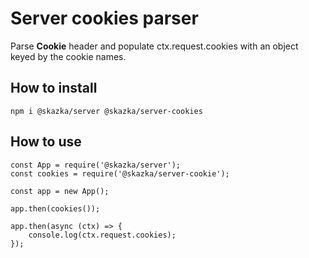 # Server cookies parser

Parse **Cookie** header and populate ctx.request.cookies with an object keyed by the cookie names. 

## How to install

    npm i @skazka/server @skazka/server-cookies
  

## How to use

    const App = require('@skazka/server');
    const cookies = require('@skazka/server-cookie');
    
    const app = new App();
    
    app.then(cookies());
    
    app.then(async (ctx) => {
        console.log(ctx.request.cookies);
    });
